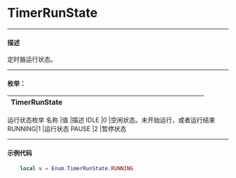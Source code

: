 # TimerRunState
------------------------------------------------------------------------------------------
#### 描述

定时器运行状态。

------------------------------------------------------------------------------------------
#### 枚举：

|<div style="width:200px">TimerRunState</div>|<div style="width:100px"></div>|<div style="width:100px"></div>|
:---   |:---|:---
运行状态枚举
名称   |值  |描述
IDLE   |0   |空闲状态。未开始运行，或者运行结束
RUNNING|1   |运行状态
PAUSE  |2   |暂停状态


------------------------------------------------------------------------------------------
#### 示例代码

```lua
	local v = Enum.TimerRunState.RUNNING
```